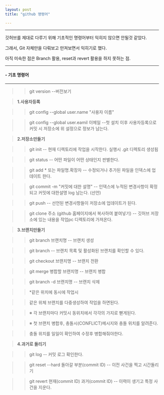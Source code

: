 ```yaml
---
layout: post
title: "github 명령어"

---
```


---

깃허브를 제대로 다루기 위해 기초적인 명령어부터 익히지 않으면 안될것 같았다.

그래서, Git 자체만을 다뤄보고 만져보면서 익히기로 했다.

아직 미숙한 점은 Branch 활용, reset과 revert 활용을 하지 못하는 점.

---

#### **- 기초 명령어**
---

>>git version --버전보기

>**1.사용자등록**


>>git config --global user.name "사용자 이름"

>>git config --global user.eamil 이메일 --첫 설치 이후 사용자등록으로 커밋 시 저장소에 위 설정으로 정보가 남는다.


>**2.저장소만들기**

>>git init -- 현재 디렉토리에 작업을 시작한다. 실행시 .git 디렉토리 생성됨

>>git status -- 어떤 파일이 어떤 상태인지 판별한다.

>>git add * 또는 파일명.확장자 -- 수정되거나 추가된 파일을 인덱스에 업데이트 한다.

>>git commit -m "커밋에 대한 설명" -- 인덱스에 누적된 변경사항이 확정되고 커밋에 대한설명 log 남는다. (선언)

>>git push -- 선언된 변경사항들이 저장소에 업데이트가 된다.

>>git clone 주소 (github 홈페이지에서 복사하여 붙여넣기) -- 깃허브 저장소에 있는 내용을 작업pc 디렉토리에 가져온다.


>**3.브랜치만들기**

>>git branch 브랜치명 -- 브랜치 생성

>>git branch -- 브랜치 목록 및 활성화된 브랜치를 확인할 수 있다.

>>git checkout 브랜치명 -- 브랜치 전환

>>git merge 병합할 브랜치명 -- 브랜치 병합

>>git branch -d 브랜치명 -- 브랜치 삭제


>>*같은 위치에 동시에 작업시

>>같은 위체 브랜치를 다중생성하여 작업을 하면된다. 

>>※ 각 브랜치마다 커밋시 동위치에서 각각의 가지로 뻗게된다.

>>※ 첫 브랜치 병합후, 충돌시(CONFLICT)메시지와 충돌 위치를 알려준다.

>>충돌 위치를 일일이 확인하여 수정후 병합해줘야한다.


>**4.과거로 돌리기**


>>git log -- 커밋 로그 확인한다.

>>git reset --hard 돌아갈 부분(commit ID) -- 이전 사건을 찍고 시간돌리기

>>git revert 현재(commit ID) 과거(commit ID) -- 이력이 생기고 특정 사건을 지운다.